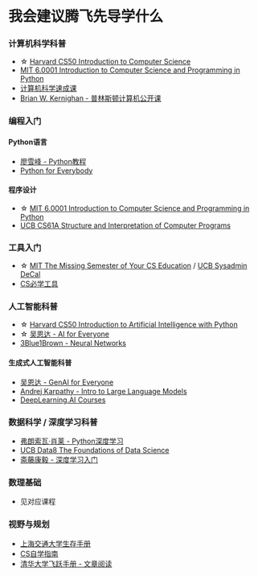 # 我会建议腾飞先导学什么

### 计算机科学科普

* ☆ [Harvard CS50 Introduction to Computer Science](https://www.bilibili.com/video/BV1HW4y1A7Yi)
* [MIT 6.0001 Introduction to Computer Science and Programming in Python](https://ocw.mit.edu/courses/6-0001-introduction-to-computer-science-and-programming-in-python-fall-2016/)
* [计算机科学速成课](https://www.bilibili.com/video/BV1EW411u7th)
* [Brian W. Kernighan - 普林斯顿计算机公开课](https://book.douban.com/subject/36346586/)

### 编程入门

#### Python语言

* [廖雪峰 - Python教程](https://www.liaoxuefeng.com/wiki/1016959663602400)
* [Python for Everybody](https://www.py4e.com/lessons)

#### 程序设计

* ☆ [MIT 6.0001 Introduction to Computer Science and Programming in Python](https://ocw.mit.edu/courses/6-0001-introduction-to-computer-science-and-programming-in-python-fall-2016/)
* [UCB CS61A Structure and Interpretation of Computer Programs](https://csdiy.wiki/%E7%BC%96%E7%A8%8B%E5%85%A5%E9%97%A8/Python/CS61A/)

### 工具入门

* ☆ [MIT The Missing Semester of Your CS Education](https://csdiy.wiki/%E7%BC%96%E7%A8%8B%E5%85%A5%E9%97%A8/MIT-Missing-Semester/) / [UCB Sysadmin DeCal](https://csdiy.wiki/%E7%BC%96%E7%A8%8B%E5%85%A5%E9%97%A8/DeCal/)
* [CS必学工具](https://csdiy.wiki/CS%E5%AD%A6%E4%B9%A0%E8%A7%84%E5%88%92/)

### 人工智能科普

* ☆ [Harvard CS50 Introduction to Artificial Intelligence with Python](https://csdiy.wiki/%E4%BA%BA%E5%B7%A5%E6%99%BA%E8%83%BD/CS50/)
* ☆ [吴恩达 - AI for Everyone](https://www.bilibili.com/video/BV1yC4y127uj)
* [3Blue1Brown - Neural Networks](https://www.youtube.com/playlist?list=PLZHQObOWTQDNU6R1\_67000Dx\_ZCJB-3pi)

#### 生成式人工智能科普

* [吴恩达 - GenAI for Everyone](https://www.bilibili.com/video/BV11G411X7nZ)
* [Andrej Karpathy - Intro to Large Language Models](https://www.youtube.com/watch?v=zjkBMFhNj\_g)
* [DeepLearning.AI Courses](https://www.deeplearning.ai/courses/)

### 数据科学 / 深度学习科普

* [弗朗索瓦·肖莱 - Python深度学习](https://book.douban.com/subject/30293801/)
* [UCB Data8 The Foundations of Data Science](https://www.data8.org/)
* [斋藤康毅 - 深度学习入门](https://book.douban.com/subject/30270959/)

### 数理基础

* 见对应课程

### 视野与规划

* [上海交通大学生存手册](https://survivesjtu.gitbook.io/survivesjtumanual)
* [CS自学指南](https://csdiy.wiki/)
* [清华大学飞跃手册 - 文章阅读](https://feiyue.online/reading/)
